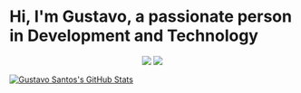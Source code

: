 <h1>Hi, I'm Gustavo, a passionate person in Development and Technology</h1>

<p align="center">
<a href="https://instagram.com/gusta.vt"><img src="https://img.shields.io/badge/-gusta.vt-D62422?style=flatsquare&labelColor=D62422&logo=youtube&logoColor=white"/></a>
<a href="https://www.linkedin.com/in/gustavo-juneo/"><img src="http://img.shields.io/badge/-Gustavo%20Santos-0077B5?style=flat-square&logo=Linkedin&logoColor=white"/></a>

</p>

[![Gustavo Santos's GitHub Stats](https://github-readme-stats.vercel.app/api?username=gustavojuneo)](https://github.com/anuraghazra/github-readme-stats)
